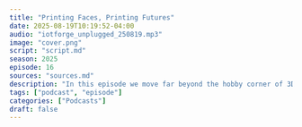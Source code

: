 ```yaml
---
title: "Printing Faces, Printing Futures"
date: 2025-08-19T10:19:52-04:00
audio: "iotforge_unplugged_250819.mp3"
image: "cover.png"
script: "script.md"
season: 2025
episode: 16
sources: "sources.md"
description: "In this episode we move far beyond the hobby corner of 3D printing. From LAIKA’s Oscar-winning “replacement animation” technique, to surgeons rehearsing operations on 3D-printed heads, to the wild world of five-axis printers and Arduino’s big bet on ZephyrOS — the frontier of making is shifting again. We’ll also peek into the latest Home Assistant release, where AI moves from novelty into full-blown automation."
tags: ["podcast", "episode"]
categories: ["Podcasts"]
draft: false
---
```

